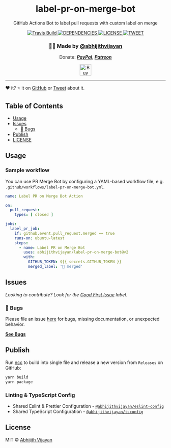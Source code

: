 <h1 align="center">label-pr-on-merge-bot</h1>
<p align="center">GitHub Actions Bot to label pull requests with custom label on merge</p>
<div align="center">
  <a href="https://travis-ci.com/abhijithvijayan/label-pr-on-merge-bot">
    <img src="https://travis-ci.com/abhijithvijayan/label-pr-on-merge-bot.svg?branch=main" alt="Travis Build" />
  </a>
  </a>
  <a href="https://david-dm.org/abhijithvijayan/label-pr-on-merge-bot">
    <img src="https://img.shields.io/david/abhijithvijayan/label-pr-on-merge-bot.svg?colorB=orange" alt="DEPENDENCIES" />
  </a>
  <a href="https://github.com/abhijithvijayan/label-pr-on-merge-bot/blob/main/license">
    <img src="https://img.shields.io/github/license/abhijithvijayan/label-pr-on-merge-bot.svg" alt="LICENSE" />
  </a>
  <a href="https://twitter.com/intent/tweet?text=Check%20out%20label-pr-on-merge-bot%21%20by%20%40_abhijithv%0A%0AGitHub%20Actions%20Bot%20to%20label%20pull%20requests%20with%20custom%20label%20on%20merge%0Ahttps%3A%2F%2Fgithub.com%2Fabhijithvijayan%2Flabel-pr-on-merge-bot%0A%0A%23node%20%23javascript%20%23github%20%23bot%20%23npm">
     <img src="https://img.shields.io/twitter/url/http/shields.io.svg?style=social" alt="TWEET" />
  </a>
</div>
<h3 align="center">🙋‍♂️ Made by <a href="https://twitter.com/_abhijithv">@abhijithvijayan</a></h3>
<p align="center">
  Donate:
  <a href="https://www.paypal.me/iamabhijithvijayan" target='_blank'><i><b>PayPal</b></i></a>,
  <a href="https://www.patreon.com/abhijithvijayan" target='_blank'><i><b>Patreon</b></i></a>
</p>
<p align="center">
  <a href='https://www.buymeacoffee.com/abhijithvijayan' target='_blank'>
    <img height='36' style='border:0px;height:36px;' src='https://bmc-cdn.nyc3.digitaloceanspaces.com/BMC-button-images/custom_images/orange_img.png' border='0' alt='Buy Me a Coffee' />
  </a>
</p>
<hr />

❤️ it? ⭐️ it on [GitHub](https://github.com/abhijithvijayan/label-pr-on-merge-bot/stargazers) or [Tweet](https://twitter.com/intent/tweet?text=Check%20out%20label-pr-on-merge-bot%21%20by%20%40_abhijithv%0A%0AGitHub%20Actions%20Bot%20to%20label%20pull%20requests%20with%20custom%20label%20on%20merge%0Ahttps%3A%2F%2Fgithub.com%2Fabhijithvijayan%2Flabel-pr-on-merge-bot%0A%0A%23node%20%23javascript%20%23github%20%23bot%20%23npm) about it.

## Table of Contents

- [Usage](#usage)
- [Issues](#issues)
  - [🐛 Bugs](#-bugs)
- [Publish](#publish)
- [LICENSE](#license)

## Usage

### Sample workflow
You can use PR Merge Bot by configuring a YAML-based workflow file, e.g. `.github/workflows/label-pr-on-merge-bot.yml`.

```yaml
name: Label PR on Merge Bot Action

on:
  pull_request:
    types: [ closed ]

jobs:
  label_pr_job:
    if: github.event.pull_request.merged == true
    runs-on: ubuntu-latest
    steps:
      - name: Label PR on Merge Bot
        uses: abhijithvijayan/label-pr-on-merge-bot@v2
        with:
          GITHUB_TOKEN: ${{ secrets.GITHUB_TOKEN }}
          merged_label: '🚀 merged'
```

## Issues

_Looking to contribute? Look for the [Good First Issue](https://github.com/abhijithvijayan/label-pr-on-merge-bot/issues?q=is%3Aissue+is%3Aopen+sort%3Aupdated-desc+label%3A%22good+first+issue%22)
label._

### 🐛 Bugs

Please file an issue [here](https://github.com/abhijithvijayan/label-pr-on-merge-bot/issues/new) for bugs, missing documentation, or unexpected behavior.

[**See Bugs**](https://github.com/abhijithvijayan/label-pr-on-merge-bot/issues?q=is%3Aissue+is%3Aopen+sort%3Aupdated-desc+label%3A%22type%3A+bug%22)

## Publish

Run [ncc](https://github.com/zeit/ncc) to build into single file and release a new version from `Releases` on GitHub:
```bash
yarn build
yarn package
```


### Linting & TypeScript Config

- Shared Eslint & Prettier Configuration - [`@abhijithvijayan/eslint-config`](https://www.npmjs.com/package/@abhijithvijayan/eslint-config)
- Shared TypeScript Configuration - [`@abhijithvijayan/tsconfig`](https://www.npmjs.com/package/@abhijithvijayan/tsconfig)

## License

MIT © [Abhijith Vijayan](https://abhijithvijayan.in)
